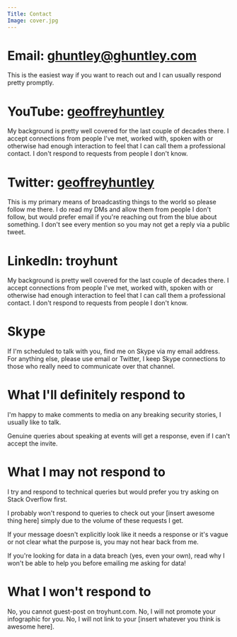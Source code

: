 ```yaml
---
Title: Contact
Image: cover.jpg
---
```


# Email: [ghuntley@ghuntley.com](mailto:ghuntley@ghuntley.com)
This is the easiest way if you want to reach out and I can usually respond pretty promptly.

# YouTube: [geoffreyhuntley](https://www.youtube.com/c/GeoffreyHuntley)
My background is pretty well covered for the last couple of decades there. I accept connections from people I've met, worked with, spoken with or otherwise had enough interaction to feel that I can call them a professional contact. I don't respond to requests from people I don't know.


# Twitter: [geoffreyhuntley](https://twitter.com/geoffreyhuntley)

This is my primary means of broadcasting things to the world so please follow me there. I do read my DMs and allow them from people I don't follow, but would prefer email if you're reaching out from the blue about something. I don't see every mention so you may not get a reply via a public tweet.


# LinkedIn: troyhunt
My background is pretty well covered for the last couple of decades there. I accept connections from people I've met, worked with, spoken with or otherwise had enough interaction to feel that I can call them a professional contact. I don't respond to requests from people I don't know.

# Skype
If I'm scheduled to talk with you, find me on Skype via my email address. For anything else, please use email or Twitter, I keep Skype connections to those who really need to communicate over that channel.

# What I'll definitely respond to
I'm happy to make comments to media on any breaking security stories, I usually like to talk.

Genuine queries about speaking at events will get a response, even if I can't accept the invite.

# What I may not respond to
I try and respond to technical queries but would prefer you try asking on Stack Overflow first.

I probably won't respond to queries to check out your [insert awesome thing here] simply due to the volume of these requests I get.

If your message doesn't explicitly look like it needs a response or it's vague or not clear what the purpose is, you may not hear back from me.

If you're looking for data in a data breach (yes, even your own), read why I won't be able to help you before emailing me asking for data!

# What I won't respond to
No, you cannot guest-post on troyhunt.com.
No, I will not promote your infographic for you.
No, I will not link to your [insert whatever you think is awesome here].
